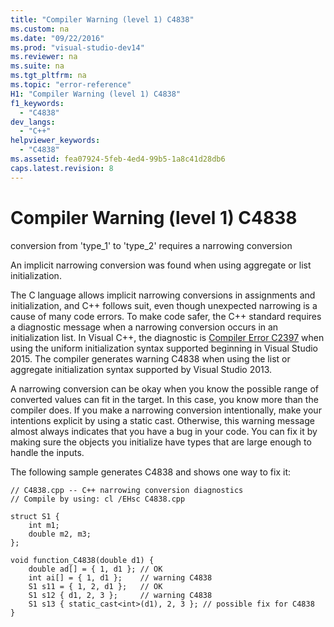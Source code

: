 ```yaml
---
title: "Compiler Warning (level 1) C4838"
ms.custom: na
ms.date: "09/22/2016"
ms.prod: "visual-studio-dev14"
ms.reviewer: na
ms.suite: na
ms.tgt_pltfrm: na
ms.topic: "error-reference"
H1: "Compiler Warning (level 1) C4838"
f1_keywords: 
  - "C4838"
dev_langs: 
  - "C++"
helpviewer_keywords: 
  - "C4838"
ms.assetid: fea07924-5feb-4ed4-99b5-1a8c41d28db6
caps.latest.revision: 8
---
```

# Compiler Warning (level 1) C4838
conversion from 'type_1' to 'type_2' requires a narrowing conversion  
  
 An implicit narrowing conversion was found when using aggregate or list initialization.  
  
 The C language allows implicit narrowing conversions in assignments and initialization, and C++ follows suit, even though unexpected narrowing is a cause of many code errors. To make code safer, the C++ standard requires a diagnostic message when a narrowing conversion occurs in an initialization list. In Visual C++, the diagnostic is [Compiler Error C2397](../vs140/compiler-error-c2397.md) when using the uniform initialization syntax supported beginning in Visual Studio 2015. The compiler generates  warning C4838 when using the list or aggregate initialization syntax supported by Visual Studio 2013.  
  
 A narrowing conversion can be okay when you know the possible range of converted values can fit in the target. In this case, you know more than the compiler does. If you make a narrowing conversion intentionally, make your intentions explicit by using a static cast. Otherwise, this warning message almost always indicates that you have a bug in your code. You can fix it by making sure the objects you initialize have types that are large enough to handle the inputs.  
  
 The following sample generates C4838 and shows one way to fix it:  
  
```  
// C4838.cpp -- C++ narrowing conversion diagnostics  
// Compile by using: cl /EHsc C4838.cpp  
  
struct S1 {  
    int m1;  
    double m2, m3;  
};  
  
void function_C4838(double d1) {  
    double ad[] = { 1, d1 }; // OK  
    int ai[] = { 1, d1 };    // warning C4838  
    S1 s11 = { 1, 2, d1 };   // OK  
    S1 s12 { d1, 2, 3 };     // warning C4838  
    S1 s13 { static_cast<int>(d1), 2, 3 }; // possible fix for C4838  
}  
```